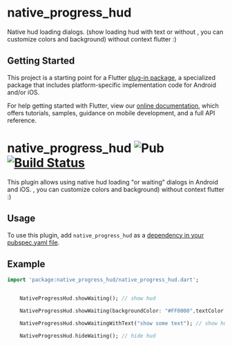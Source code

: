 # native_progress_hud

Native hud loading dialogs. (show loading hud with text or without , you can customize colors and background)
without context flutter :)
## Getting Started

This project is a starting point for a Flutter
[plug-in package](https://flutter.dev/developing-packages/),
a specialized package that includes platform-specific implementation code for
Android and/or iOS.

For help getting started with Flutter, view our
[online documentation](https://flutter.dev/docs), which offers tutorials,
samples, guidance on mobile development, and a full API reference.

# native_progress_hud ![Pub](https://img.shields.io/pub/v/native_progress_hud.svg) [![Build Status](https://travis-ci.com/wouterhardeman/native_progress_hud.svg?branch=master)](https://travis-ci.com/wouterhardeman/native_progress_hud)

This plugin allows using native hud loading "or waiting" dialogs in Android and iOS. , you can customize colors and background) without context flutter :)

## Usage

To use this plugin, add `native_progress_hud` as a [dependency in your pubspec.yaml file](https://flutter.io/docs/development/packages-and-plugins/using-packages).

## Example

```dart
import 'package:native_progress_hud/native_progress_hud.dart';


    NativeProgressHud.showWaiting(); // show hud

    NativeProgressHud.showWaiting(backgroundColor: "#FF0000",textColor: "#FFFFFF"); // show hud with colors

    NativeProgressHud.showWaitingWithText("show some text"); // show hud with text  and you can change colors

    NativeProgressHud.hideWaiting(); // hide hud


```